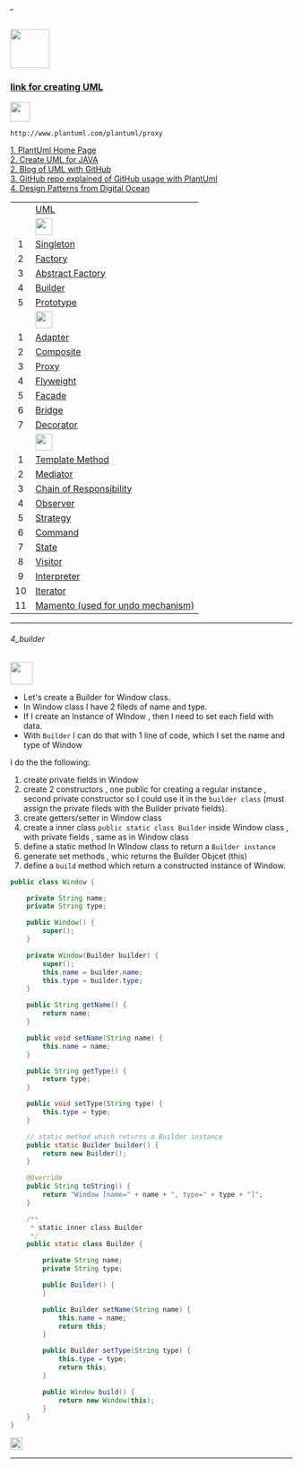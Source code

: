 ###### _

<img src="https://img.shields.io/badge/-JAVA Design Patterns%20-blue" height=70px>

### [link for creating UML</br>](#_)

<img src="https://img.shields.io/badge/Note-Repository%20must%20be%20PUBLIC%20in%20order%20to%20be%20able%20to%20use%20plantuml%20Proxy-brown" height=35px>

```
http://www.plantuml.com/plantuml/proxy
```



[1. PlantUml Home Page](https://plantuml.com/) </br>
[2. Create UML for JAVA](https://plantuml.com/class-diagram) </br>
[2. Blog of UML with GitHub](https://blog.anoff.io/2018-07-31-diagrams-with-plantuml/) </br>
[3. GitHub repo explained of GitHub usage with PlantUml](https://github.com/jonashackt/plantuml-markdown) </br>
[4. Design Patterns from Digital Ocean](https://www.digitalocean.com/community/tutorials/java-design-patterns-example-tutorial) </br>

|     |             |
|:---:|:------------------------------| 
|     |[UML](https://github.com/sshalem/JAVA/blob/master/_8_Design_Patterns/UML/README.md)|
|     |[<img src="https://img.shields.io/badge/-Creational%20-blue" height=30px>](https://github.com/sshalem/JAVA/tree/master/_10_Design_Patterns/Behavioural)  |
|  1  |[Singleton]()   | 
|  2  |[Factory]()   | 
|  3  |[Abstract Factory]()   | 
|  4  |[Builder](#4_builder)   | 
|  5  |[Prototype]()   | 
|     |[<img src="https://img.shields.io/badge/-Structural%20-blue" height=30px>](https://github.com/sshalem/JAVA/tree/master/_10_Design_Patterns/Behavioural)  |
|  1  |[Adapter]()   | 
|  2  |[Composite]()   | 
|  3  |[Proxy]()   | 
|  4  |[Flyweight]()   | 
|  5  |[Facade]()   | 
|  6  |[Bridge]()   | 
|  7  |[Decorator]()   | 
|     |[<img src="https://img.shields.io/badge/-Behavioural%20-blue" height=30px>](https://github.com/sshalem/JAVA/tree/master/10_Design_Patterns/Behavioural)  |
|  1  |[Template Method]()   |
|  2  |[Mediator]()   | 
|  3  |[Chain of Responsibility]()   | 
|  4  |[Observer]()   | 
|  5  |[Strategy]()   | 
|  6  |[Command]()   | 
|  7  |[State]()   | 
|  8  |[Visitor]()   | 
|  9  |[Interpreter]()   | 
|  10  |[Iterator]()   | 
|  11  |[Mamento (used for undo mechanism)](https://github.com/sshalem/JAVA/tree/master/10_Design_Patterns/Behavioural/Mamento)   | 


------------------------------------------------------------------------------------------------------

###### 4_builder

<img src="https://img.shields.io/badge/- 4. builder %20-blue" height=40px>

- Let's create a Builder for Window class. 
- In Window class I have 2 fileds of name and type.
- If I create an Instance of WIndow , then I need to set each field with data.
- With `Builder` I can do that with 1 line of code, which I set the name and type of Window



I do the the following:
1. create private fields in Window 
2. create 2 constructors , one public for creating a regular instance , second private constructor so I could use it in the `builder class` (must assign the private fileds with the Builder private fields).
3. create  getters/setter in Window class
4. create a inner class `public static class Builder` inside Window class , with private fields , same as in Window class
5. define a static method In WIndow class to return a `Builder instance`
6. generate set methods , whic returns the Builder Objcet (this)
7. define a `build` method which return a constructed instance of Window.

```java
public class Window {

	private String name;
	private String type;

	public Window() {
		super();
	}

	private Window(Builder builder) {
		super();
		this.name = builder.name;
		this.type = builder.type;
	}

	public String getName() {
		return name;
	}

	public void setName(String name) {
		this.name = name;
	}

	public String getType() {
		return type;
	}

	public void setType(String type) {
		this.type = type;
	}

	// static method which returns a Builder instance
	public static Builder builder() {
		return new Builder();
	}

	@Override
	public String toString() {
		return "Window [name=" + name + ", type=" + type + "]";
	}

	/**
	 * static inner class Builder
	 */
	public static class Builder {

		private String name;
		private String type;

		public Builder() {
		}

		public Builder setName(String name) {
			this.name = name;
			return this;
		}

		public Builder setType(String type) {
			this.type = type;
			return this;
		}

		public Window build() {
			return new Window(this);
		}
	}
}
```

[<img src="https://img.shields.io/badge/-Back to top%20-brown" height=22px>](#_)

------------------------------------------------------------------------------------------------------

